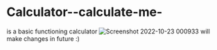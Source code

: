 # Calculator--calculate-me-
is a basic functioning calculator ![Screenshot 2022-10-23 000933](https://user-images.githubusercontent.com/100332850/197374526-07d311e1-9068-4fc3-9d2f-95c203f285b5.png)
will make changes in future :)
